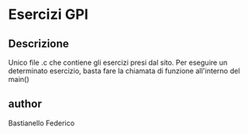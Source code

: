 # Esercizi GPI

## Descrizione

Unico file .c che contiene gli esercizi presi dal sito. Per eseguire un determinato esercizio, basta fare la chiamata di funzione all'interno del main()

## author

Bastianello Federico
